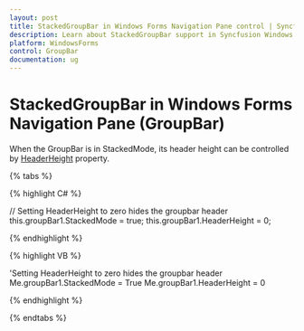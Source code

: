 ```yaml
---
layout: post
title: StackedGroupBar in Windows Forms Navigation Pane control | Syncfusion
description: Learn about StackedGroupBar support in Syncfusion Windows Forms Navigation Pane (GroupBar) control and more details.
platform: WindowsForms
control: GroupBar
documentation: ug
---
```

# StackedGroupBar in Windows Forms Navigation Pane (GroupBar)

When the GroupBar is in StackedMode, its header height can be controlled by [HeaderHeight](https://help.syncfusion.com/cr/windowsforms/Syncfusion.Windows.Forms.Tools.GroupBar.html#Syncfusion_Windows_Forms_Tools_GroupBar_HeaderHeight) property.

{% tabs %}

{% highlight C# %}

// Setting HeaderHeight to zero hides the groupbar header
this.groupBar1.StackedMode = true;
this.groupBar1.HeaderHeight = 0;

{% endhighlight %}

{% highlight VB %}

'Setting HeaderHeight to zero hides the groupbar header
Me.groupBar1.StackedMode = True
Me.groupBar1.HeaderHeight = 0

{% endhighlight %}

{% endtabs %}

